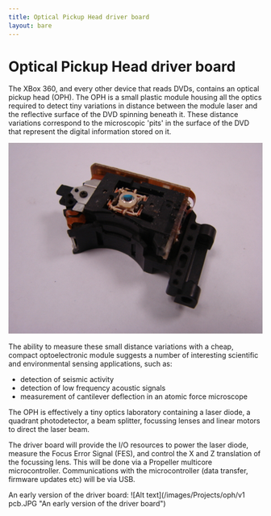 ```yaml
---
title: Optical Pickup Head driver board
layout: bare
---
```


# Optical Pickup Head driver board

The XBox 360, and every other device that reads DVDs, contains an optical pickup head (OPH). The OPH is a small plastic module housing all the optics required to detect tiny variations in distance between the module laser and the reflective surface of the DVD spinning beneath it. These distance variations correspond to the microscopic 'pits' in the surface of the DVD that represent the digital information stored on it.  

![Alt text](/images/Projects/oph/oph.JPG "An XBox 360 Optical Pickup Head")

The ability to measure these small distance variations with a cheap, compact optoelectronic module suggests a number of interesting scientific and environmental sensing applications, such as:
<ul>
<li>detection of seismic activity</li>
<li>detection of low frequency acoustic signals</li>
<li>measurement of cantilever deflection in an atomic force microscope</li>
</ul>
The OPH is effectively a tiny optics laboratory containing a laser diode, a quadrant photodetector, a beam splitter, focussing lenses and linear motors to direct the laser beam.



The driver board will provide the I/O resources to power the laser diode, measure the Focus Error Signal (FES), and control the X and Z translation of the focussing lens. This will be done via a Propeller multicore microcontroller. Communications with the microcontroller (data transfer, firmware updates etc) will be via USB.

An early version of the driver board:
![Alt text](/images/Projects/oph/v1 pcb.JPG "An early version of the driver board")

<!-- screen capture of layout of v2 OPH driver -->

<!-- link to archive of CAD files for download -->

<!--
<div class="CAD_files">

  <h2><a href="/projects/oph/pcb/OPH Driver Mk 2.kicad_pcb">PCB layout</a></h2> in KiCAD format. Note: currently under active development!
</div>
-->
